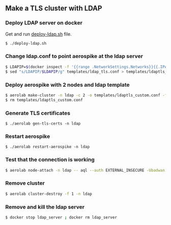 ## Make a TLS cluster with LDAP

### Deploy LDAP server on docker

Get and run [deploy-ldap.sh](/scripts/deploy-ldap.sh) file.
```bash
$ ./deploy-ldap.sh
```

### Change ldap.conf to point aerospike at the ldap server
```bash
$ LDAPIP=$(docker inspect -f '{{range .NetworkSettings.Networks}}{{.IPAddress}}{{end}}' ldap_server)
$ sed "s/LDAPIP/$LDAPIP/g" templates/ldap_tls.conf > templates/ldaptls_custom.conf
```

### Deploy aerospike with 2 nodes and ldap template

```bash
$ aerolab make-cluster -n ldap -c 2 -o templates/ldaptls_custom.conf -f features.conf -m mesh
$ rm templates/ldaptls_custom.conf
```

### Generate TLS certificates
```
$ ./aerolab gen-tls-certs -n ldap
```

### Restart aerospike
```
$ ./aerolab restart-aerospike -n ldap
```

### Test that the connection is working
```bash
$ aerolab node-attach -n ldap -- aql --auth EXTERNAL_INSECURE -Ubadwan -Pblastoff --tls-enable --tls-cafile=/etc/aerospike/ssl/tls1/cacert.pem -h 127.0.0.1:tls1:4333 -c "show bins"
```

### Remove cluster

```bash
$ aerolab cluster-destroy -f 1 -n ldap
```

### Remove and kill the ldap server

```bash
$ docker stop ldap_server ; docker rm ldap_server
```
